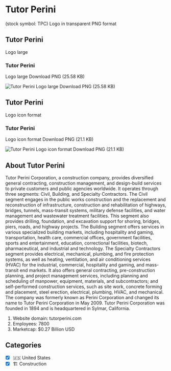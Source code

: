 # Tutor Perini
 (stock symbol: TPC) Logo in transparent PNG format

## Tutor Perini
 Logo large

### Tutor Perini
 Logo large Download PNG (25.58 KB)

![Tutor Perini
 Logo large Download PNG (25.58 KB)](/img/orig/TPC_BIG-c7e4edd9.png)

## Tutor Perini
 Logo icon format

### Tutor Perini
 Logo icon format Download PNG (21.1 KB)

![Tutor Perini
 Logo icon format Download PNG (21.1 KB)](/img/orig/TPC-0cdc8363.png)

## About Tutor Perini


Tutor Perini Corporation, a construction company, provides diversified general contracting, construction management, and design-build services to private customers and public agencies worldwide. It operates through three segments: Civil, Building, and Specialty Contractors. The Civil segment engages in the public works construction and the replacement and reconstruction of infrastructure, construction and rehabilitation of highways, bridges, tunnels, mass-transit systems, military defense facilities, and water management and wastewater treatment facilities. This segment also provides drilling, foundation, and excavation support for shoring, bridges, piers, roads, and highway projects. The Building segment offers services in various specialized building markets, including hospitality and gaming, transportation, health care, commercial offices, government facilities, sports and entertainment, education, correctional facilities, biotech, pharmaceutical, and industrial and technology. The Specialty Contractors segment provides electrical, mechanical, plumbing, and fire protection systems, as well as heating, ventilation, and air conditioning services (HVAC) for the industrial, commercial, hospitality and gaming, and mass-transit end markets. It also offers general contracting, pre-construction planning, and project management services, including planning and scheduling of manpower, equipment, materials, and subcontractors; and self-performed construction services, such as site work, concrete forming and placement, steel erection, electrical, plumbing, HVAC, and mechanical. The company was formerly known as Perini Corporation and changed its name to Tutor Perini Corporation in May 2009. Tutor Perini Corporation was founded in 1894 and is headquartered in Sylmar, California.

1. Website domain: tutorperini.com
2. Employees: 7800
3. Marketcap: $0.27 Billion USD


## Categories
- [x] 🇺🇸 United States
- [x] 🏗 Construction
